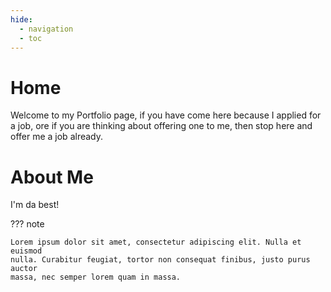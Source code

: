 ```yaml
---
hide:
  - navigation
  - toc
---
```

# Home

Welcome to my Portfolio page, if you have come here because I applied for a job, ore if you are thinking about offering one to me, then stop here and offer me a job already.

# About Me

I'm da best!

??? note

    Lorem ipsum dolor sit amet, consectetur adipiscing elit. Nulla et euismod
    nulla. Curabitur feugiat, tortor non consequat finibus, justo purus auctor
    massa, nec semper lorem quam in massa.


